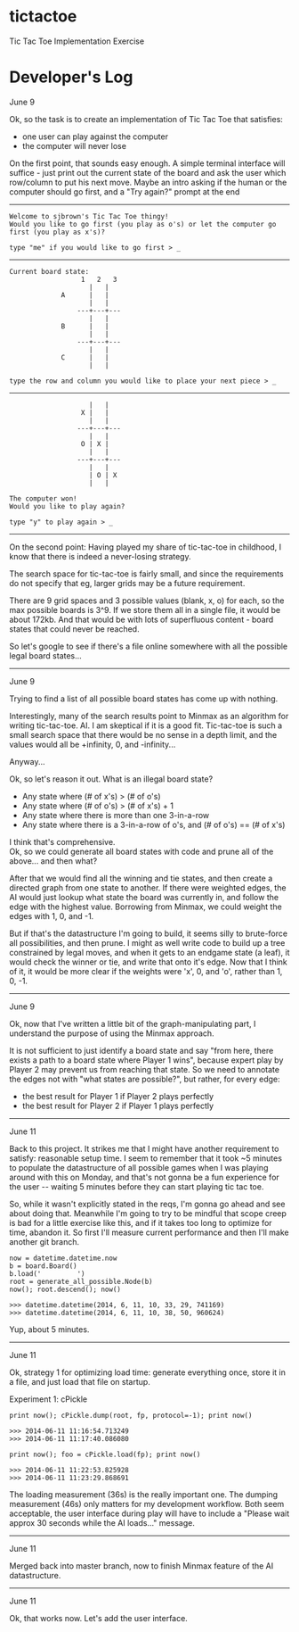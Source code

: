 tictactoe
=========

Tic Tac Toe Implementation Exercise

Developer's Log
===============


June 9

Ok, so the task is to create an implementation of Tic Tac Toe that satisfies:
 * one user can play against the computer
 * the computer will never lose

On the first point, that sounds easy enough.  A simple terminal interface
will suffice - just print out the current state of the board and ask the user
which row/column to put his next move.  Maybe an intro asking if the human
or the computer should go first, and a "Try again?" prompt at the end

----

    Welcome to sjbrown's Tic Tac Toe thingy!
    Would you like to go first (you play as o's) or let the computer go
    first (you play as x's)?
    
    type "me" if you would like to go first > _

----

    Current board state:
                      1   2   3
                        |   |   
                 A      |   |   
                        |   |   
                     ---+---+---
                        |   |   
                 B      |   |   
                        |   |   
                     ---+---+---
                        |   |   
                 C      |   |   
                        |   |   

    type the row and column you would like to place your next piece > _

----
    
                        |   |   
                      X |   |   
                        |   |   
                     ---+---+---
                        |   |   
                      O | X |   
                        |   |   
                     ---+---+---
                        |   |   
                        | O | X 
                        |   |   

    The computer won!
    Would you like to play again?
    
    type "y" to play again > _
    
----

On the second point:
Having played my share of tic-tac-toe in childhood, I know that there is indeed
a never-losing strategy.

The search space for tic-tac-toe is fairly small, and since the requirements
do not specify that eg, larger grids may be a future requirement.

There are 9 grid spaces and 3 possible values (blank, x, o) for each, so the
max possible boards is 3^9.  If we store them all in a single file, it would be
about 172kb. And that would be with lots of superfluous content - board states
that could never be reached.

So let's google to see if there's a file online somewhere with all the possible 
legal board states...

----

June 9

Trying to find a list of all possible board states has come up with nothing.

Interestingly, many of the search results point to Minmax as an algorithm for 
writing tic-tac-toe. AI.  I am skeptical if it is a good fit.  Tic-tac-toe is
such a small search space that there would be no sense in a depth limit, and
the values would all be +infinity, 0, and -infinity...

Anyway...

Ok, so let's reason it out.  What is an illegal board state?
 * Any state where (# of x's) > (# of o's)
 * Any state where (# of o's) > (# of x's) + 1
 * Any state where there is more than one 3-in-a-row
 * Any state where there is a 3-in-a-row of o's, and (# of o's) == (# of x's)

I think that's comprehensive.  
Ok, so we could generate all board states with code and prune all of 
the above... and then what?

After that we would find all the winning and tie states, and then create a 
directed graph from one state to another.  If there were weighted edges, the
AI would just lookup what state the board was currently in, and follow the
edge with the highest value.  Borrowing from Minmax, we could weight the edges
with 1, 0, and -1.

But if that's the datastructure I'm going to build, it seems silly to
brute-force all possibilities, and then prune.  I might as well write code
to build up a tree constrained by legal moves, and when it gets to an endgame
state (a leaf), it would check the winner or tie, and write that onto it's
edge.  Now that I think of it, it would be more clear if the weights were
'x', 0, and 'o', rather than 1, 0, -1.

----

June 9

Ok, now that I've written a little bit of the graph-manipulating part, I 
understand the purpose of using the Minmax approach.

It is not sufficient to just identify a board state and say "from here, there
exists a path to a board state where Player 1 wins", because expert play by
Player 2 may prevent us from reaching that state.  So we need to annotate the
edges not with "what states are possible?", but rather, for every edge:
 * the best result for Player 1 if Player 2 plays perfectly
 * the best result for Player 2 if Player 1 plays perfectly

----

June 11

Back to this project.  It strikes me that I might have another requirement
to satisfy: reasonable setup time.  I seem to remember that it took ~5 minutes
to populate the datastructure of all possible games when I was playing around
with this on Monday, and that's not gonna be a fun experience for the user --
waiting 5 minutes before they can start playing tic tac toe.

So, while it wasn't explicitly stated in the reqs, I'm gonna go ahead and 
see about doing that. Meanwhile I'm going to try to be  mindful that scope
creep is bad for a little exercise like this, and if it takes too long to
optimize for time, abandon it.  So first I'll measure current performance and
then I'll make another git branch.

    now = datetime.datetime.now
    b = board.Board()
    b.load('         ')
    root = generate_all_possible.Node(b)
    now(); root.descend(); now()

    >>> datetime.datetime(2014, 6, 11, 10, 33, 29, 741169)
    >>> datetime.datetime(2014, 6, 11, 10, 38, 50, 960624)

Yup, about 5 minutes.

----

June 11

Ok, strategy 1 for optimizing load time: generate everything once, store it
in a file, and just load that file on startup.

Experiment 1: cPickle

    print now(); cPickle.dump(root, fp, protocol=-1); print now()

    >>> 2014-06-11 11:16:54.713249
    >>> 2014-06-11 11:17:40.086080

    print now(); foo = cPickle.load(fp); print now()

    >>> 2014-06-11 11:22:53.825928
    >>> 2014-06-11 11:23:29.868691

The loading measurement (36s) is the really important one.  The dumping
measurement (46s) only matters for my development workflow. 
Both seem acceptable, the user interface during play will have to include
a "Please wait approx 30 seconds while the AI loads..." message.

----

June 11

Merged back into master branch, now to finish Minmax feature of the AI 
datastructure.

----

June 11

Ok, that works now.  Let's add the user interface.
